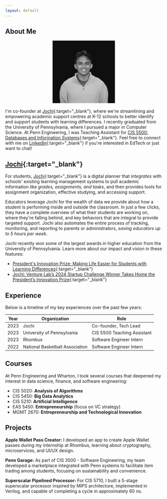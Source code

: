 ```yaml
---
layout: default
---
```


## About Me

<div style="text-align:center;">
    <img src="rahulbw.jpeg" alt="Profile Picture" style="width:200px; height:auto;">
</div>

I'm co-founder at [Jochi](https://www.jochi.info/){:target="_blank"}, where we're streamlining and empowering academic support centres at K-12 schools to better identify and support students with learning differences. I recently graduated from the University of Pennsylvania, where I pursued a major in Computer Science. At Penn Engineering, I was Teaching Assistant for [CIS 5500: Databases and Information Systems](https://online.seas.upenn.edu/courses/cis-550-database-information-systems/){:target="_blank"}. Feel free to connect with me on [LinkedIn](https://www.linkedin.com/in/rahul-nambiar27/){:target="_blank"} if you're interested in EdTech or just want to chat!

## [Jochi](https://www.jochi.info/){:target="_blank"}

For students, [Jochi](https://www.jochi.info/){:target="_blank"} is a digital planner that *integrates* with schools' existing learning management systems to pull academic information like *grades, assignments, and tasks*, and then provides tools for assignment organization, effective studying, and accessing support.

Educators leverage Jochi for the wealth of data we provide about how a student is performing inside and outside the classroom. In just a few clicks, they have a complete overview of what their students are working on, where they're falling behind, and key behaviors that are integral to provide targeted support. Jochi also automates the entire process of tracking, monitoring, and reporting to parents or administrators, *saving educators up to 5 hours per week*.

Jochi recently won some of the largest awards in higher education from the University of Pennsylvania. Learn more about our impact and vision in these features:
- [President's Innovation Prize: Making Life Easier for Students with Learning Differences](https://penntoday.upenn.edu/news/presidents-innovation-prize-making-life-easier-students-learning-differences-jochi){:target="_blank"}
- [Jochi: Venture Lab’s 2024 Startup Challenge Winner Takes Home the President’s Innovation Prize](https://venturelab.upenn.edu/news/jochi-venture-labs-2024-startup-challenge-winner-takes-home-the-presidents-innovation-prize){:target="_blank"}


## Experience

Below is a timeline of my key experiences over the past few years:

| Year | Organization                      | Role                           |
|------|-----------------------------------|--------------------------------|
| 2023 | Jochi                             | Co-founder, Tech Lead          |
| 2023 | University of Pennsylvania        | CIS 5500 Teaching Assistant    |
| 2023 | Rhombus                           | Software Engineer Intern       |
| 2022 | National Basketball Association   | Software Engineer Intern       |

## Courses

At Penn Engineering and Wharton, I took several courses that deepened my interest in data science, finance, and software engineering:

- CIS 5020: **Analysis of Algorithms**
- CIS 5450: **Big Data Analytics**
- CIS 5210: **Artificial Intelligence**
- EAS 5450: **Entrepreneurship** (focus on VC strategy)
- MGMT 2670: **Entrepreneurship and Technological Innovation**

## Projects

**Apple Wallet Pass Creator:** I developed an app to create Apple Wallet passes during my internship at Rhombus, learning about cryptography, microservices, and UI/UX design.

**Penn Garage:** As part of CIS 3500 - Software Engineering, my team developed a marketplace integrated with Penn systems to facilitate item trading among students, focusing on sustainability and convenience.

**Superscalar Pipelined Processor:** For CIS 5710, I built a 5-stage superscalar processor inspired by MIPS architecture, implemented in Verilog, and capable of completing a cycle in approximately 60 ns.
